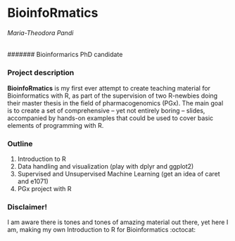 # BioinfoRmatics

###### Maria-Theodora Pandi
####### Bioinformarics PhD candidate

### Project description

**BioinfoRmatics** is my first ever attempt to create teaching material for Bioinformatics with R, as part of the supervision of two R-newbies doing their master thesis in the field of pharmacogenomics (PGx). 
The main goal is to create a set of comprehensive – yet not entirely boring – slides, accompanied by hands-on examples that could be used to cover basic elements of programming with R.

### Outline
1.	Introduction to R 
2.	Data handling and visualization (play with dplyr and ggplot2)
3.	Supervised and Unsupervised Machine Learning (get an idea of caret and e1071)
4.	PGx project with R


### Disclaimer!
I am aware there is tones and tones of amazing material out there, yet here I am, making my own Introduction to R for Bioinformatics  :octocat:
